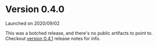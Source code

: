 # Version 0.4.0

Launched on 2020/09/02

This was a botched release, and there's no public artifacts to point to. Checkout [version 0.4.1](version-0.4.1.md)
release notes for info.